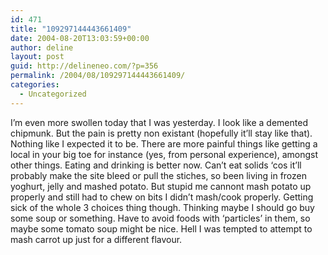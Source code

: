 ```yaml
---
id: 471
title: "109297144443661409"
date: 2004-08-20T13:03:59+00:00
author: deline
layout: post
guid: http://delineneo.com/?p=356
permalink: /2004/08/109297144443661409/
categories:
  - Uncategorized
---
```

I&#8217;m even more swollen today that I was yesterday. I look like a demented chipmunk. But the pain is pretty non existant (hopefully it&#8217;ll stay like that). Nothing like I expected it to be. There are more painful things like getting a local in your big toe for instance (yes, from personal experience), amongst other things. Eating and drinking is better now. Can&#8217;t eat solids &#8216;cos it&#8217;ll probably make the site bleed or pull the stiches, so been living in frozen yoghurt, jelly and mashed potato. But stupid me cannont mash potato up properly and still had to chew on bits I didn&#8217;t mash/cook properly. Getting sick of the whole 3 choices thing though. Thinking maybe I should go buy some soup or something. Have to avoid foods with &#8216;particles&#8217; in them, so maybe some tomato soup might be nice. Hell I was tempted to attempt to mash carrot up just for a different flavour.